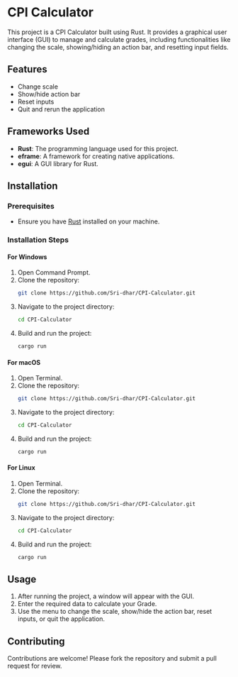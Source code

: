 # CPI Calculator

This project is a CPI Calculator built using Rust. It provides a graphical user interface (GUI) to manage and calculate grades, including functionalities like changing the scale, showing/hiding an action bar, and resetting input fields.

## Features

- Change scale
- Show/hide action bar
- Reset inputs
- Quit and rerun the application

## Frameworks Used

- **Rust**: The programming language used for this project.
- **eframe**: A framework for creating native applications.
- **egui**: A GUI library for Rust.

## Installation

### Prerequisites

- Ensure you have [Rust](https://www.rust-lang.org/tools/install) installed on your machine.

### Installation Steps

#### For Windows

1. Open Command Prompt.
2. Clone the repository:
    ```sh
    git clone https://github.com/Sri-dhar/CPI-Calculator.git
    ```
3. Navigate to the project directory:
    ```sh
    cd CPI-Calculator
    ```
4. Build and run the project:
    ```sh
    cargo run
    ```

#### For macOS

1. Open Terminal.
2. Clone the repository:
    ```sh
    git clone https://github.com/Sri-dhar/CPI-Calculator.git
    ```
3. Navigate to the project directory:
    ```sh
    cd CPI-Calculator
    ```
4. Build and run the project:
    ```sh
    cargo run
    ```

#### For Linux

1. Open Terminal.
2. Clone the repository:
    ```sh
    git clone https://github.com/Sri-dhar/CPI-Calculator.git
    ```
3. Navigate to the project directory:
    ```sh
    cd CPI-Calculator
    ```
4. Build and run the project:
    ```sh
    cargo run
    ```

## Usage

1. After running the project, a window will appear with the GUI.
2. Enter the required data to calculate your Grade.
3. Use the menu to change the scale, show/hide the action bar, reset inputs, or quit the application.

## Contributing

Contributions are welcome! Please fork the repository and submit a pull request for review.

